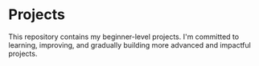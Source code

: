 # Projects
This repository contains my beginner-level projects. I'm committed to learning, improving, and gradually building more advanced and impactful projects.
